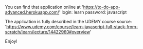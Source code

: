 You can find that application online at 'https://to-do-app-advanced.herokuapp.com/'
login: learn
password: javascript

The application is fully described in the UDEMY course
source: 'https://www.udemy.com/course/learn-javascript-full-stack-from-scratch/learn/lecture/14422960#overview'

Enjoy!
